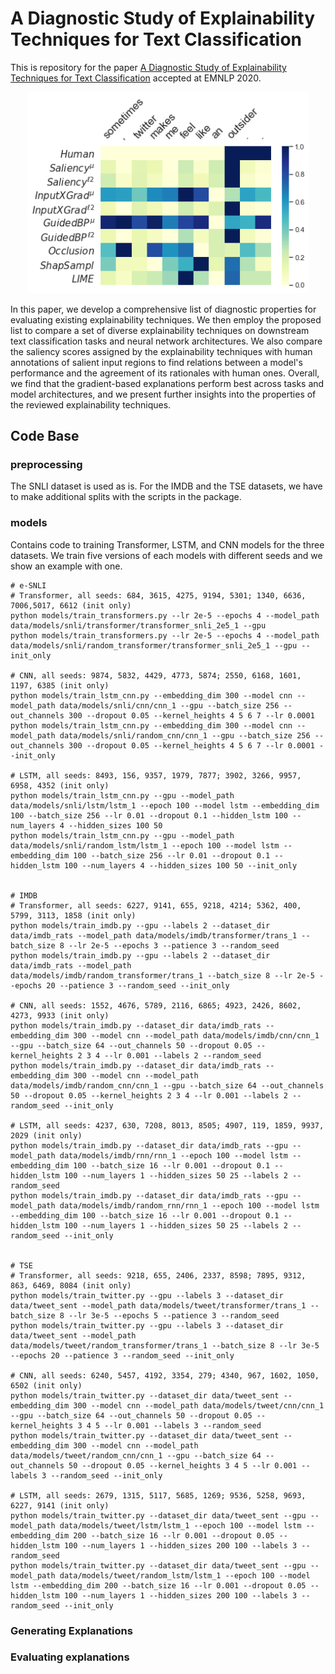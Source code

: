 # A Diagnostic Study of Explainability Techniques for Text Classification

This is repository for the paper 
[A Diagnostic Study of Explainability Techniques for Text Classification]() 
accepted at EMNLP 2020.

<p align="center">
  <img src="sal_example.png" width="450" alt="Adversarial Architecture">
</p>


In this paper, we develop a comprehensive list of diagnostic properties
for evaluating existing explainability techniques. We then employ the proposed 
list to compare a set of diverse explainability techniques on downstream text 
classification tasks and neural network architectures. We also compare the 
saliency scores assigned by the explainability techniques with human 
annotations of salient input regions to find relations between a model's 
performance and the agreement of its rationales with human ones. Overall, we 
find that the gradient-based explanations perform best across tasks and model 
architectures, and we present further insights into the properties of the 
reviewed explainability techniques.

## Code Base

### preprocessing
The SNLI dataset is used as is. For the IMDB and the TSE datasets, 
we have to make additional splits with the scripts in the package. 

### models
Contains code to training Transformer, LSTM, and CNN models for the three datasets.
We train five versions of each models with different seeds and we show an example with one.

```
# e-SNLI
# Transformer, all seeds: 684, 3615, 4275, 9194, 5301; 1340, 6636, 7006,5017, 6612 (init only)
python models/train_transformers.py --lr 2e-5 --epochs 4 --model_path data/models/snli/transformer/transformer_snli_2e5_1 --gpu
python models/train_transformers.py --lr 2e-5 --epochs 4 --model_path data/models/snli/random_transformer/transformer_snli_2e5_1 --gpu --init_only

# CNN, all seeds: 9874, 5832, 4429, 4773, 5874; 2550, 6168, 1601, 1197, 6385 (init only)
python models/train_lstm_cnn.py --embedding_dim 300 --model cnn --model_path data/models/snli/cnn/cnn_1 --gpu --batch_size 256 --out_channels 300 --dropout 0.05 --kernel_heights 4 5 6 7 --lr 0.0001
python models/train_lstm_cnn.py --embedding_dim 300 --model cnn --model_path data/models/snli/random_cnn/cnn_1 --gpu --batch_size 256 --out_channels 300 --dropout 0.05 --kernel_heights 4 5 6 7 --lr 0.0001 --init_only

# LSTM, all seeds: 8493, 156, 9357, 1979, 7877; 3902, 3266, 9957, 6958, 4352 (init only)
python models/train_lstm_cnn.py --gpu --model_path data/models/snli/lstm/lstm_1 --epoch 100 --model lstm --embedding_dim 100 --batch_size 256 --lr 0.01 --dropout 0.1 --hidden_lstm 100 --num_layers 4 --hidden_sizes 100 50
python models/train_lstm_cnn.py --gpu --model_path data/models/snli/random_lstm/lstm_1 --epoch 100 --model lstm --embedding_dim 100 --batch_size 256 --lr 0.01 --dropout 0.1 --hidden_lstm 100 --num_layers 4 --hidden_sizes 100 50 --init_only


# IMDB
# Transformer, all seeds: 6227, 9141, 655, 9218, 4214; 5362, 400, 5799, 3113, 1858 (init only)
python models/train_imdb.py --gpu --labels 2 --dataset_dir data/imdb_rats --model_path data/models/imdb/transformer/trans_1 --batch_size 8 --lr 2e-5 --epochs 3 --patience 3 --random_seed
python models/train_imdb.py --gpu --labels 2 --dataset_dir data/imdb_rats --model_path data/models/imdb/random_transformer/trans_1 --batch_size 8 --lr 2e-5 --epochs 20 --patience 3 --random_seed --init_only

# CNN, all seeds: 1552, 4676, 5789, 2116, 6865; 4923, 2426, 8602, 4273, 9933 (init only)
python models/train_imdb.py --dataset_dir data/imdb_rats --embedding_dim 300 --model cnn --model_path data/models/imdb/cnn/cnn_1 --gpu --batch_size 64 --out_channels 50 --dropout 0.05 --kernel_heights 2 3 4 --lr 0.001 --labels 2 --random_seed
python models/train_imdb.py --dataset_dir data/imdb_rats --embedding_dim 300 --model cnn --model_path data/models/imdb/random_cnn/cnn_1 --gpu --batch_size 64 --out_channels 50 --dropout 0.05 --kernel_heights 2 3 4 --lr 0.001 --labels 2 --random_seed --init_only

# LSTM, all seeds: 4237, 630, 7208, 8013, 8505; 4907, 119, 1859, 9937, 2029 (init only)
python models/train_imdb.py --dataset_dir data/imdb_rats --gpu --model_path data/models/imdb/rnn/rnn_1 --epoch 100 --model lstm --embedding_dim 100 --batch_size 16 --lr 0.001 --dropout 0.1 --hidden_lstm 100 --num_layers 1 --hidden_sizes 50 25 --labels 2 --random_seed
python models/train_imdb.py --dataset_dir data/imdb_rats --gpu --model_path data/models/imdb/random_rnn/rnn_1 --epoch 100 --model lstm --embedding_dim 100 --batch_size 16 --lr 0.001 --dropout 0.1 --hidden_lstm 100 --num_layers 1 --hidden_sizes 50 25 --labels 2 --random_seed --init_only


# TSE
# Transformer, all seeds: 9218, 655, 2406, 2337, 8598; 7895, 9312, 863, 6469, 8084 (init only)
python models/train_twitter.py --gpu --labels 3 --dataset_dir data/tweet_sent --model_path data/models/tweet/transformer/trans_1 --batch_size 8 --lr 3e-5 --epochs 5 --patience 3 --random_seed
python models/train_twitter.py --gpu --labels 3 --dataset_dir data/tweet_sent --model_path data/models/tweet/random_transformer/trans_1 --batch_size 8 --lr 3e-5 --epochs 20 --patience 3 --random_seed --init_only

# CNN, all seeds: 6240, 5457, 4192, 3354, 279; 4340, 967, 1602, 1050, 6502 (init only)
python models/train_twitter.py --dataset_dir data/tweet_sent --embedding_dim 300 --model cnn --model_path data/models/tweet/cnn/cnn_1 --gpu --batch_size 64 --out_channels 50 --dropout 0.05 --kernel_heights 3 4 5 --lr 0.001 --labels 3 --random_seed
python models/train_twitter.py --dataset_dir data/tweet_sent --embedding_dim 300 --model cnn --model_path data/models/tweet/random_cnn/cnn_1 --gpu --batch_size 64 --out_channels 50 --dropout 0.05 --kernel_heights 3 4 5 --lr 0.001 --labels 3 --random_seed --init_only

# LSTM, all seeds: 2679, 1315, 5117, 5685, 1269; 9536, 5258, 9693, 6227, 9141 (init only)
python models/train_twitter.py --dataset_dir data/tweet_sent --gpu --model_path data/models/tweet/lstm/lstm_1 --epoch 100 --model lstm --embedding_dim 200 --batch_size 16 --lr 0.001 --dropout 0.05 --hidden_lstm 100 --num_layers 1 --hidden_sizes 200 100 --labels 3 --random_seed
python models/train_twitter.py --dataset_dir data/tweet_sent --gpu --model_path data/models/tweet/random_lstm/lstm_1 --epoch 100 --model lstm --embedding_dim 200 --batch_size 16 --lr 0.001 --dropout 0.05 --hidden_lstm 100 --num_layers 1 --hidden_sizes 200 100 --labels 3 --random_seed --init_only
```

### Generating Explanations

### Evaluating explanations
